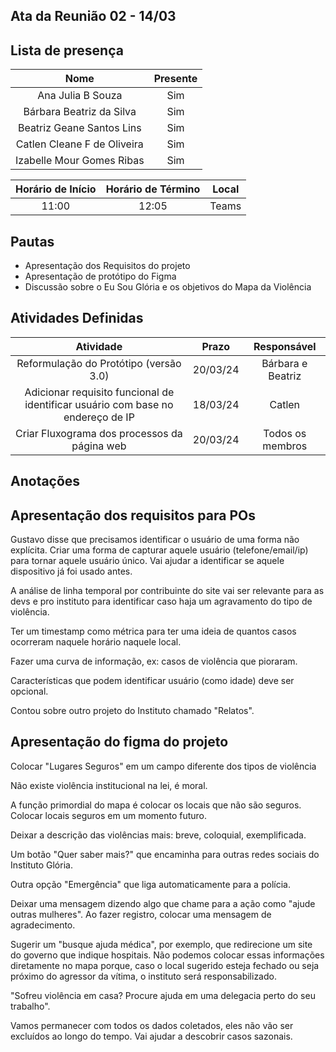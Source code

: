 ## **Ata da Reunião 02 - 14/03**

## **Lista de presença**

| Nome | Presente |
|:----:|:--------:|
| Ana Julia B Souza | Sim |
| Bárbara Beatriz da Silva | Sim |
| Beatriz Geane Santos Lins | Sim |
| Catlen Cleane F de Oliveira | Sim |
| Izabelle Mour Gomes Ribas| Sim |

| Horário de Início | Horário de Término | Local |
|:-----------------:|:------------------:|:-----:|
| 11:00 | 12:05 | Teams|

## **Pautas**

* Apresentação dos Requisitos do projeto
* Apresentação de protótipo do Figma
* Discussão sobre o Eu Sou Glória e os objetivos do Mapa da Violência 


## **Atividades Definidas**

| Atividade | Prazo | Responsável |
|:---------:|:-----:|:-----------:|
| Reformulação do Protótipo (versão 3.0) | 20/03/24 | Bárbara e Beatriz | 
| Adicionar requisito funcional de identificar usuário com base no endereço de IP | 18/03/24 | Catlen | 
| Criar Fluxograma dos processos da página web | 20/03/24 | Todos os membros | 

## **Anotações**

## **Apresentação dos requisitos para POs**

  Gustavo disse que precisamos identificar o usuário de uma forma não explícita. Criar uma forma de capturar aquele usuário (telefone/email/ip) para tornar aquele usuário único. Vai ajudar a identificar se aquele dispositivo já foi usado antes. 
  
  A análise de linha temporal por contribuinte do site vai ser relevante para as devs e pro instituto para identificar caso haja um agravamento do tipo de violência. 
  
  Ter um timestamp como métrica para ter uma ideia de quantos casos ocorreram naquele horário naquele local. 
  
  Fazer uma curva de informação, ex: casos de violência que pioraram.
  
  Características que podem identificar usuário (como idade) deve ser opcional.
  
  Contou sobre outro projeto do Instituto chamado "Relatos".

## **Apresentação do figma do projeto**

Colocar "Lugares Seguros" em um campo diferente dos tipos de violência
  
Não existe violência institucional na lei, é moral.
  
A função primordial do mapa é colocar os locais que não são seguros. Colocar locais seguros em um momento futuro.
 
Deixar a descrição das violências mais: breve, coloquial, exemplificada.
 
Um botão "Quer saber mais?" que encaminha para outras redes sociais do Instituto Glória.
 
Outra opção "Emergência" que liga automaticamente para a polícia.
 
Deixar uma mensagem dizendo algo que chame para a ação como "ajude outras mulheres". Ao fazer registro, colocar uma mensagem de agradecimento.
 
Sugerir um "busque ajuda médica", por exemplo, que redirecione um site do governo que indique hospitais. Não podemos colocar essas informações diretamente no mapa porque, caso o local sugerido esteja fechado ou seja próximo do agressor da vítima, o instituto será responsabilizado.

"Sofreu violência em casa? Procure ajuda em uma delegacia perto do seu trabalho".

Vamos permanecer com todos os dados coletados, eles não vão ser excluídos ao longo do tempo. Vai ajudar a descobrir casos sazonais. 